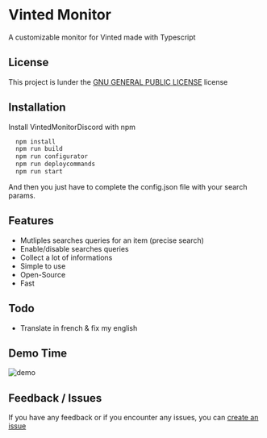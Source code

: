 
# Vinted Monitor

A customizable monitor for Vinted made with Typescript



## License

This project is lunder the [GNU GENERAL PUBLIC LICENSE](https://www.gnu.org/licenses/gpl-3.0.en.html) license


## Installation

Install VintedMonitorDiscord with npm

```bash
  npm install
  npm run build
  npm run configurator
  npm run deploycommands
  npm run start
```

And then you just have to complete the config.json file with your search params.


## Features

- Mutliples searches queries for an item (precise search)
- Enable/disable searches queries
- Collect a lot of informations
- Simple to use
- Open-Source
- Fast
## Todo

- Translate in french & fix my english

## Demo Time

![demo](https://cdn.discordapp.com/attachments/946871799151476798/962350387342475365/demo.gif)
## Feedback / Issues

If you have any feedback or if you encounter any issues, you can [create an issue](https://github.com/RamokTVL/VintedMonitorDiscord/issues/new)
